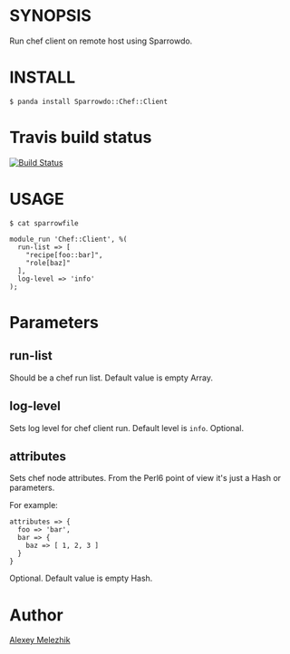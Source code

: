 # SYNOPSIS

Run chef client on remote host using Sparrowdo.

# INSTALL

    $ panda install Sparrowdo::Chef::Client

# Travis build status

[![Build Status](https://travis-ci.org/melezhik/sparrowdo-chef-client.svg)](https://travis-ci.org/melezhik/sparrowdo-chef-client)

# USAGE

    $ cat sparrowfile

    module_run 'Chef::Client', %(
      run-list => [
        "recipe[foo::bar]",
        "role[baz]"
      ],
      log-level => 'info'
    );
    

# Parameters

## run-list

Should be a chef run list. Default value is empty Array.

## log-level

Sets log level for chef client run. Default level is `info`. Optional.
  
## attributes

Sets chef node attributes. From the Perl6 point of view it's just a Hash or parameters. 

For example:

    attributes => {
      foo => 'bar',
      bar => {
        baz => [ 1, 2, 3 ]
      }
    }


Optional. Default value is empty Hash.

# Author

[Alexey Melezhik](melezhik@gmail.com)
